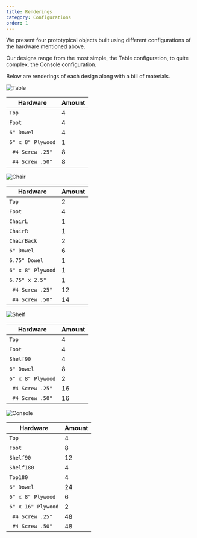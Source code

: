```yaml
---
title: Renderings
category: Configurations
order: 1
---
```

We present four prototypical objects built using different configurations of the hardware mentioned above.

Our designs range from the most simple, the Table configuration, to quite complex, the Console configuration.

Below are renderings of each design along with a bill of materials.

![Table](https://cloud.githubusercontent.com/assets/19666316/24484779/03c3142c-14ce-11e7-9503-d977d94b5486.jpg)

Hardware | Amount
-------- | --------
``Top``| 4
``Foot``| 4
``6" Dowel `` | 4
``6" x 8" Plywood`` | 1
`` #4 Screw .25"`` | 8
`` #4 Screw .50"`` | 8

![Chair](https://cloud.githubusercontent.com/assets/19666316/24484781/03c8e1b8-14ce-11e7-99cf-7ef95a633057.jpg)

Hardware | Amount
-------- | --------
``Top``| 2
``Foot``| 4
``ChairL`` | 1
``ChairR`` | 1
``ChairBack``| 2
``6" Dowel `` | 6
``6.75" Dowel``| 1
``6" x 8" Plywood`` | 1
``6.75" x 2.5"`` | 1
`` #4 Screw .25"`` | 12
`` #4 Screw .50"`` | 14

![Shelf](https://cloud.githubusercontent.com/assets/19666316/24484780/03c5331a-14ce-11e7-9919-e9aa1618baa2.jpg)

Hardware | Amount
-------- | --------
``Top``| 4
``Foot``| 4
``Shelf90`` | 4
``6" Dowel `` | 8
``6" x 8" Plywood`` | 2
`` #4 Screw .25"`` | 16
`` #4 Screw .50"`` | 16

![Console](https://cloud.githubusercontent.com/assets/19666316/24484782/03c8d894-14ce-11e7-9cef-2ec711f4c274.jpg)

Hardware | Amount
-------- | --------
``Top``| 4
``Foot``| 8
``Shelf90`` | 12
``Shelf180`` | 4
``Top180`` | 4
``6" Dowel `` | 24
``6" x 8" Plywood`` | 6
``6" x 16" Plywood`` | 2
`` #4 Screw .25"`` | 48
`` #4 Screw .50"`` | 48
